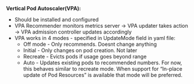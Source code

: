 **Vertical Pod Autoscaler(VPA):**

- Should be installed and configured
- VPA Recommender monitors metrics server → VPA updater takes action → VPA admission controller updates accordingly
- VPA works in 4 modes - specified in UpdateMode field in yaml file:
    - Off mode - Only recommends. Doesnt change anything
    - Initial - Only changes on pod creation. Not later
    - Recreate - Evicts pods if usage goes beyond range
    - Auto - Updates existing pods to recommended numbers. For now, this behaves similar to recreate mode. When support for “In-place update of Pod Resources” is available that mode will be preferred.